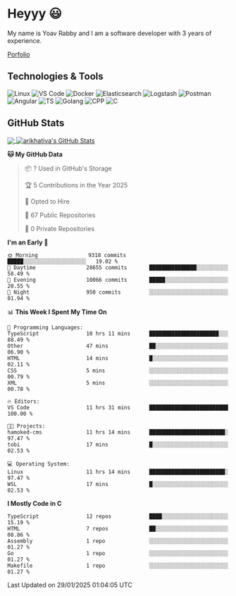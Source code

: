 
# Heyyy 😃
My name is Yoav Rabby and I am a software developer with 3 years of experience.

<a href="https://yoavrabby.com">
  Porfolio
</a>

## Technologies & Tools
![Linux](https://img.shields.io/badge/Linux-FCC624?style=flat&logo=linux&logoColor=black)
![VS Code](https://img.shields.io/badge/-VS%20Code-007ACC?style=flat-square&logo=visual-studio-code)
![Docker](https://img.shields.io/badge/Docker-E9F8FF?style=flat-square&logo=Docker)
![Elasticsearch](https://img.shields.io/badge/Elasticsearch-F8FDC5?style=flat-square&logo=elasticsearch&logoColor=lightblue)
![Logstash](https://img.shields.io/badge/Logstash-F8FDC5?style=flat-square&logo=logstash&logoColor=orange)
![Postman](https://img.shields.io/badge/Postman-F6BB43?style=flat-square&logo=Postman&logoColor=white)
![Angular](https://img.shields.io/badge/Angular-red?style=flat-square&logo=angular)
![TS](https://shields.io/badge/TypeScript-3178C6?logo=TypeScript&logoColor=FFF&style=flat-square)
![Golang](https://img.shields.io/badge/Golang-CBFBFD?style=flat-square&logo=go)
![CPP](https://img.shields.io/badge/C++-00599C?style=flat-square&logo=C%2B%2B&logoColor=white)
![C](https://img.shields.io/badge/C-F0F8FF?style=flat-square&logo=C)

## GitHub Stats
<a href="https://github.com/arikhativa/arikhativa">
  <img align="center" src="https://github-readme-stats.vercel.app/api/top-langs/?username=arikhativa&hide=java,html,tex&title_color=ffffff&text_color=c9cacc&icon_color=2bbc8a&bg_color=1d1f21&langs_count=3" />
</a>
<a href="https://github.com/arikhativa/arikhativa">
  <img align="center" src="https://github-readme-stats.vercel.app/api?username=arikhativa&show_icons=true&line_height=27&count_private=true&title_color=ffffff&text_color=c9cacc&icon_color=2bbc8a&bg_color=1d1f21" alt="arikhativa's GitHub Stats" />
</a>

<!--START_SECTION:waka-->
**🐱 My GitHub Data** 

> 📦 ? Used in GitHub's Storage 
 > 
> 🏆 5 Contributions in the Year 2025
 > 
> 💼 Opted to Hire
 > 
> 📜 67 Public Repositories 
 > 
> 🔑 0 Private Repositories 
 > 
**I'm an Early 🐤** 

```text
🌞 Morning                9318 commits        █████░░░░░░░░░░░░░░░░░░░░   19.02 % 
🌆 Daytime                28655 commits       ███████████████░░░░░░░░░░   58.49 % 
🌃 Evening                10066 commits       █████░░░░░░░░░░░░░░░░░░░░   20.55 % 
🌙 Night                  950 commits         ░░░░░░░░░░░░░░░░░░░░░░░░░   01.94 % 
```


📊 **This Week I Spent My Time On** 

```text
💬 Programming Languages: 
TypeScript               10 hrs 11 mins      ██████████████████████░░░   88.49 % 
Other                    47 mins             ██░░░░░░░░░░░░░░░░░░░░░░░   06.90 % 
HTML                     14 mins             █░░░░░░░░░░░░░░░░░░░░░░░░   02.11 % 
CSS                      5 mins              ░░░░░░░░░░░░░░░░░░░░░░░░░   00.79 % 
XML                      5 mins              ░░░░░░░░░░░░░░░░░░░░░░░░░   00.78 % 

🔥 Editors: 
VS Code                  11 hrs 31 mins      █████████████████████████   100.00 % 

🐱‍💻 Projects: 
hamoked-cms              11 hrs 14 mins      ████████████████████████░   97.47 % 
tobi                     17 mins             █░░░░░░░░░░░░░░░░░░░░░░░░   02.53 % 

💻 Operating System: 
Linux                    11 hrs 14 mins      ████████████████████████░   97.47 % 
WSL                      17 mins             █░░░░░░░░░░░░░░░░░░░░░░░░   02.53 % 
```

**I Mostly Code in C** 

```text
TypeScript               12 repos            ████░░░░░░░░░░░░░░░░░░░░░   15.19 % 
HTML                     7 repos             ██░░░░░░░░░░░░░░░░░░░░░░░   08.86 % 
Assembly                 1 repo              ░░░░░░░░░░░░░░░░░░░░░░░░░   01.27 % 
Go                       1 repo              ░░░░░░░░░░░░░░░░░░░░░░░░░   01.27 % 
Makefile                 1 repo              ░░░░░░░░░░░░░░░░░░░░░░░░░   01.27 % 
```




 Last Updated on 29/01/2025 01:04:05 UTC
<!--END_SECTION:waka-->
